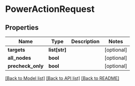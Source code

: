 # PowerActionRequest

## Properties
Name | Type | Description | Notes
------------ | ------------- | ------------- | -------------
**targets** | **list[str]** |  | [optional] 
**all_nodes** | **bool** |  | [optional] 
**precheck_only** | **bool** |  | [optional] 

[[Back to Model list]](../README.md#documentation-for-models) [[Back to API list]](../README.md#documentation-for-api-endpoints) [[Back to README]](../README.md)


